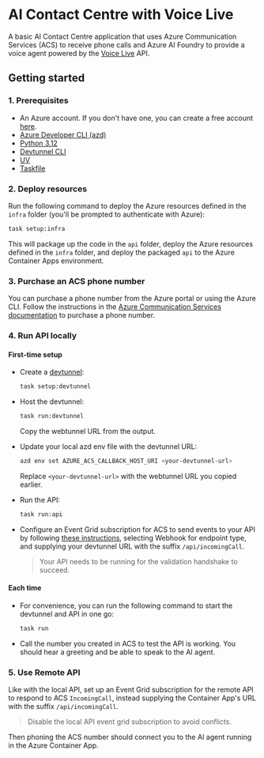 # AI Contact Centre with Voice Live

A basic AI Contact Centre application that uses Azure Communication Services (ACS) to receive phone calls and Azure AI Foundry to provide a voice agent powered by the [Voice Live](https://learn.microsoft.com/en-us/azure/ai-services/speech-service/voice-live) API.

## Getting started

### 1. Prerequisites

- An Azure account. If you don't have one, you can create a free account [here](https://azure.microsoft.com/free/).
- [Azure Developer CLI (azd)](https://learn.microsoft.com/en-us/azure/developer/azure-developer-cli/)
- [Python 3.12](https://www.python.org/downloads/)
- [Devtunnel CLI](https://learn.microsoft.com/en-us/azure/developer/dev-tunnels/overview)
- [UV](https://www.uv.dev/)
- [Taskfile](https://taskfile.dev/)

### 2. Deploy resources

Run the following command to deploy the Azure resources defined in the `infra` folder (you'll be prompted to authenticate with Azure):

```bash
task setup:infra
```

This will package up the code in the `api` folder, deploy the Azure resources defined in the `infra` folder, and deploy the packaged `api` to the Azure Container Apps environment.

### 3. Purchase an ACS phone number

You can purchase a phone number from the Azure portal or using the Azure CLI. Follow the instructions in the [Azure Communication Services documentation](https://learn.microsoft.com/en-us/azure/communication-services/quickstarts/telephony/get-phone-number?tabs=windows&pivots=platform-azp-new) to purchase a phone number.

### 4. Run API locally

#### First-time setup

- Create a [devtunnel](https://learn.microsoft.com/en-us/azure/developer/dev-tunnels/overview):

  ```bash
  task setup:devtunnel
  ```

- Host the devtunnel:

  ```bash
  task run:devtunnel
  ```

  Copy the webtunnel URL from the output.

- Update your local azd env file with the devtunnel URL:

  ```bash
  azd env set AZURE_ACS_CALLBACK_HOST_URI <your-devtunnel-url>
  ```

  Replace `<your-devtunnel-url>` with the webtunnel URL you copied earlier.

- Run the API:

  ```bash
  task run:api
  ```

- Configure an Event Grid subscription for ACS to send events to your API by following [these instructions](https://learn.microsoft.com/en-us/azure/communication-services/concepts/call-automation/incoming-call-notification), selecting Webhook for endpoint type, and supplying your devtunnel URL with the suffix `/api/incomingCall`.
  > Your API needs to be running for the validation handshake to succeed.

#### Each time

- For convenience, you can run the following command to start the devtunnel and API in one go:

  ```bash
  task run
  ```

- Call the number you created in ACS to test the API is working. You should hear a greeting and be able to speak to the AI agent.

### 5. Use Remote API

Like with the local API, set up an Event Grid subscription for the remote API to respond to ACS `IncomingCall`, instead supplying the Container App's URL with the suffix `/api/incomingCall`.

> Disable the local API event grid subscription to avoid conflicts.

Then phoning the ACS number should connect you to the AI agent running in the Azure Container App.
